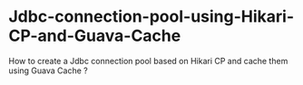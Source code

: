 # Jdbc-connection-pool-using-Hikari-CP-and-Guava-Cache
How to create a Jdbc connection pool based on Hikari CP and cache them using Guava Cache ?
